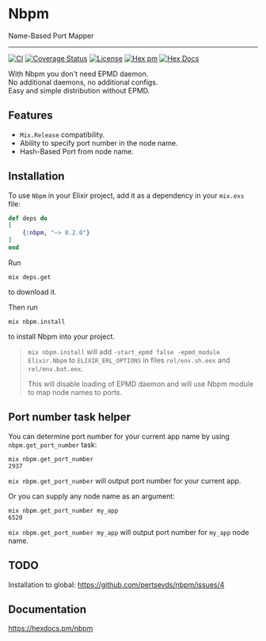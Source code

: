 # Nbpm

Name-Based Port Mapper

---

[![CI](https://github.com/pertsevds/nbpm/actions/workflows/ci.yml/badge.svg)](https://github.com/pertsevds/nbpm/actions/workflows/ci.yml)
[![Coverage Status](https://coveralls.io/repos/github/pertsevds/nbpm/badge.svg?branch=2-usage-docs)](https://coveralls.io/github/pertsevds/nbpm?branch=2-usage-docs)
[![License](https://img.shields.io/hexpm/l/nbpm.svg)](https://hex.pm/packages/nbpm)
[![Hex pm](https://img.shields.io/hexpm/v/nbpm.svg?style=flat)](https://hex.pm/packages/nbpm)
[![Hex Docs](https://img.shields.io/badge/hex-docs-lightgreen.svg)](https://hexdocs.pm/nbpm)

With Nbpm you don't need EPMD daemon.  
No additional daemons, no additional configs.  
Easy and simple distribution without EPMD.

## Features

- `Mix.Release` compatibility.
- Ability to specify port number in the node name.
- Hash-Based Port from node name.

## Installation

To use `Nbpm` in your Elixir project, add it as a dependency
in your `mix.exs` file:

```elixir
def deps do
[
    {:nbpm, "~> 0.2.0"}
]
end
```

Run

```shell
mix deps.get
```

to download it.

Then run

```shell
mix nbpm.install
```

to install Nbpm into your project.

> `mix nbpm.install` will add `-start_epmd false -epmd_module Elixir.Nbpm` to
> `ELIXIR_ERL_OPTIONS` in files `rel/env.sh.eex` and `rel/env.bat.eex`.
>
> This will disable loading of EPMD daemon
> and will use Nbpm module to map node names to ports.

## Port number task helper

You can determine port number for your current app name
by using `nbpm.get_port_number` task:

```shell
mix nbpm.get_port_number
2937
```

`mix nbpm.get_port_number` will output port number for your current app.

Or you can supply any node name as an argument:

```shell
mix nbpm.get_port_number my_app
6520
```

`mix nbpm.get_port_number my_app` will output port number
for `my_app` node name.

## TODO

Installation to global: <https://github.com/pertsevds/nbpm/issues/4>

## Documentation

<https://hexdocs.pm/nbpm>
